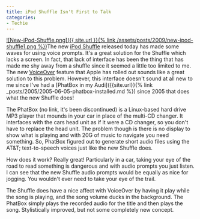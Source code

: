 ```yaml
---
title: iPod Shuffle Isn't First to Talk
categories:
- Techie
---
```


[![New-iPod-Shuffle.png]({{ site.url }}{% link /assets/posts/2009/new-ipod-shuffle1.png %})](http://www.apple.com/ipodshuffle/)The new [iPod Shuffle](http://www.apple.com/ipodshuffle/) released today has made some waves for using voice prompts. It's a great solution for the Shuffle which lacks a screen. In fact, that lack of interface has been the thing that has made me shy away from a shuffle since it seemed a little too limited to me. The new [VoiceOver](http://www.apple.com/ipodshuffle/voiceover.html) feature that Apple has rolled out sounds like a great solution to this problem.
However, this interface doesn't sound at all new to me since I've had a [PhatBox in my Audi]({{site.url}}{% link _posts/2005/2005-06-05-phatbox-installed.md %}) since 2005 that does what the new Shuffle does!

The PhatBox (no link, it's been discontinued) is a Linux-based hard drive MP3 player that mounds in your car in place of the multi-CD changer. It interfaces with the cars head unit as if it were a CD changer, so you don't have to replace the head unit. The problem though is there is no display to show what is playing and with 20G of music to navigate you need something. So, PhatBox figured out to generate short audio files using the AT&T; text-to-speech voices just like the new Shuffle does.

How does it work? Really great! Particularly in a car, taking your eye of the road to read something is dangerous and with audio prompts you just listen. I can see that the new Shuffle audio prompts would be equally as nice for jogging. You wouldn't ever need to take your eye of the trail.

The Shuffle does have a nice affect with VoiceOver by having it play while the song is playing, and the song volume ducks in the background. The PhatBox simply plays the recorded audio for the title and then plays the song. Stylistically improved, but not some completely new concept.
